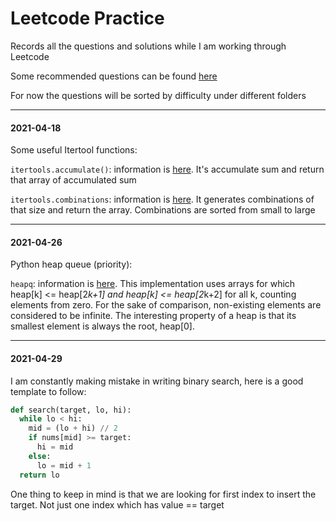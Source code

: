 # Leetcode Practice

Records all the questions and solutions while I am working through Leetcode

Some recommended questions can be found [here](https://github.com/diqing-SHU/leetcode-practice/blob/master/index.md)

For now the questions will be sorted by difficulty under different folders

---

#### 2021-04-18

Some useful Itertool functions:

`itertools.accumulate()`: information is [here](https://docs.python.org/3/library/itertools.html#itertools.accumulate). It's accumulate sum and return that array of accumulated sum

`itertools.combinations`: information is [here](https://docs.python.org/3/library/itertools.html#itertools.combinations). It generates combinations of that size and return the array. Combinations are sorted from small to large

---

#### 2021-04-26

Python heap queue (priority):

`heapq`: information is [here](https://docs.python.org/3/library/heapq.html). This implementation uses arrays for which heap[k] <= heap[2*k+1] and heap[k] <= heap[2*k+2] for all k, counting elements from zero. For the sake of comparison, non-existing elements are considered to be infinite. The interesting property of a heap is that its smallest element is always the root, heap[0].

---

#### 2021-04-29

I am constantly making mistake in writing binary search, here is a good template to follow:
```python
def search(target, lo, hi):
  while lo < hi:
    mid = (lo + hi) // 2
    if nums[mid] >= target:
      hi = mid
    else:
      lo = mid + 1
  return lo
```
One thing to keep in mind is that we are looking for first index to insert the target. Not just one index which has value == target
